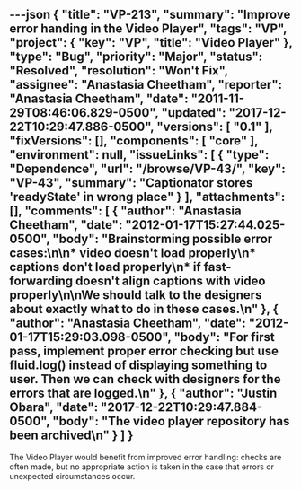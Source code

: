 ---json
{
  "title": "VP-213",
  "summary": "Improve error handing in the Video Player",
  "tags": "VP",
  "project": {
    "key": "VP",
    "title": "Video Player"
  },
  "type": "Bug",
  "priority": "Major",
  "status": "Resolved",
  "resolution": "Won't Fix",
  "assignee": "Anastasia Cheetham",
  "reporter": "Anastasia Cheetham",
  "date": "2011-11-29T08:46:06.829-0500",
  "updated": "2017-12-22T10:29:47.886-0500",
  "versions": [
    "0.1"
  ],
  "fixVersions": [],
  "components": [
    "core"
  ],
  "environment": null,
  "issueLinks": [
    {
      "type": "Dependence",
      "url": "/browse/VP-43/",
      "key": "VP-43",
      "summary": "Captionator stores 'readyState' in wrong place"
    }
  ],
  "attachments": [],
  "comments": [
    {
      "author": "Anastasia Cheetham",
      "date": "2012-01-17T15:27:44.025-0500",
      "body": "Brainstorming possible error cases:\n\n* video doesn't load properly\n* captions don't load properly\n* if fast-forwarding doesn't align captions with video properly\n\nWe should talk to the designers about exactly what to do in these cases.\n"
    },
    {
      "author": "Anastasia Cheetham",
      "date": "2012-01-17T15:29:03.098-0500",
      "body": "For first pass, implement proper error checking but use fluid.log() instead of displaying something to user. Then we can check with designers for the errors that are logged.\n"
    },
    {
      "author": "Justin Obara",
      "date": "2017-12-22T10:29:47.884-0500",
      "body": "The video player repository has been archived\n"
    }
  ]
}
---
The Video Player would benefit from improved error handling: checks are often made, but no appropriate action is taken in the case that errors or unexpected circumstances occur.

        